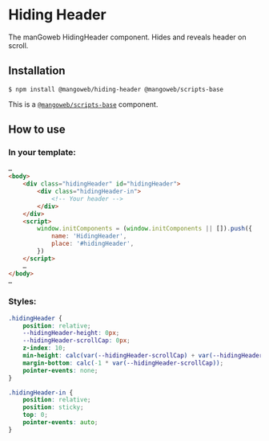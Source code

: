 # Hiding Header

The manGoweb HidingHeader component. Hides and reveals header on scroll.

## Installation

`$ npm install @mangoweb/hiding-header @mangoweb/scripts-base`

This is a [`@mangoweb/scripts-base`](https://www.npmjs.com/package/@mangoweb/scripts-base) component.

## How to use

### In your template:

```html
…
<body>
	<div class="hidingHeader" id="hidingHeader">
		<div class="hidingHeader-in">
			<!-- Your header -->
		</div>
	</div>
	<script>
		window.initComponents = (window.initComponents || []).push({
			name: 'HidingHeader',
			place: '#hidingHeader',
		})
	</script>
	…
</body>
…
```

### Styles:

```css
.hidingHeader {
	position: relative;
	--hidingHeader-height: 0px;
	--hidingHeader-scrollCap: 0px;
	z-index: 10;
	min-height: calc(var(--hidingHeader-scrollCap) + var(--hidingHeader-height));
	margin-bottom: calc(-1 * var(--hidingHeader-scrollCap));
	pointer-events: none;
}

.hidingHeader-in {
	position: relative;
	position: sticky;
	top: 0;
	pointer-events: auto;
}
```

